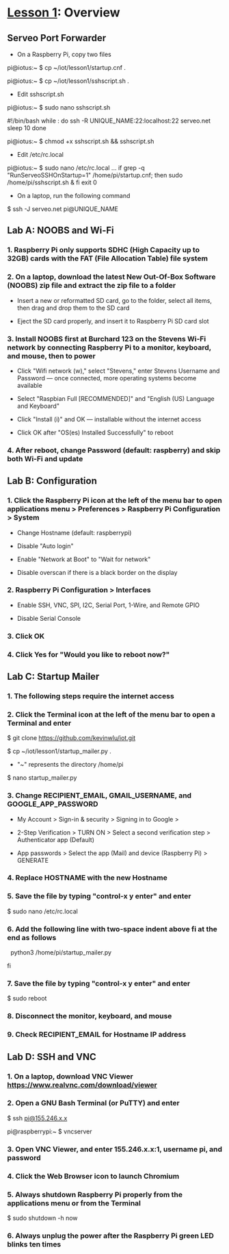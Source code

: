 # <a href="https://goo.gl/4aXo9L">Lesson 1</a>: Overview

## Serveo Port Forwarder

* On a Raspberry Pi, copy two files

pi@iotus:~ $ cp ~/iot/lesson1/startup.cnf .

pi@iotus:~ $ cp ~/iot/lesson1/sshscript.sh .

* Edit sshscript.sh

pi@iotus:~ $ sudo nano sshscript.sh

#!/bin/bash
while :
do
ssh -R UNIQUE_NAME:22:localhost:22 serveo.net
sleep 10
done

pi@iotus:~ $ chmod +x sshscript.sh && sshscript.sh

* Edit /etc/rc.local

pi@iotus:~ $ sudo nano /etc/rc.local
...
if grep -q "RunServeoSSHOnStartup=1" /home/pi/startup.cnf; then
  sudo /home/pi/sshscript.sh & 
fi
exit 0

* On a laptop, run the following command

$ ssh -J serveo.net pi@UNIQUE_NAME

## Lab A: NOOBS and Wi-Fi

### 1. Raspberry Pi only supports SDHC (High Capacity up to 32GB) cards with the FAT (File Allocation Table) file system

### 2. On a laptop, download the latest New Out-Of-Box Software (NOOBS) zip file and extract the zip file to a folder

* Insert a new or reformatted SD card, go to the folder, select all items, then drag and drop them to the SD card

* Eject the SD card properly, and insert it to Raspberry Pi SD card slot

### 3. Install NOOBS first at Burchard 123 on the Stevens Wi-Fi network by connecting Raspberry Pi to a monitor, keyboard, and mouse, then to power

* Click "Wifi network (w)," select "Stevens," enter Stevens Username and Password — once connected, more operating systems become available

* Select "Raspbian Full [RECOMMENDED]" and "English (US) Language and Keyboard"

* Click "Install (i)" and OK — installable without the internet access

* Click OK after "OS(es) Installed Successfully" to reboot

### 4. After reboot, change Password (default: raspberry) and skip both Wi-Fi and update

## Lab B: Configuration

### 1. Click the Raspberry Pi icon at the left of the menu bar to open applications menu > Preferences > Raspberry Pi Configuration > System

* Change Hostname (default: raspberrypi)

* Disable "Auto login" 

* Enable "Network at Boot" to "Wait for network"

* Disable overscan if there is a black border on the display

### 2. Raspberry Pi Configuration > Interfaces

* Enable SSH, VNC, SPI, I2C, Serial Port, 1-Wire, and Remote GPIO

* Disable Serial Console

### 3. Click OK

### 4. Click Yes for "Would you like to reboot now?"

## Lab C: Startup Mailer

### 1. The following steps require the internet access

### 2. Click the Terminal icon at the left of the menu bar to open a Terminal and enter 

$ git clone https://github.com/kevinwlu/iot.git

$ cp ~/iot/lesson1/startup_mailer.py .

* "~" represents the directory /home/pi

$ nano startup_mailer.py

### 3. Change RECIPIENT_EMAIL, GMAIL_USERNAME, and GOOGLE_APP_PASSWORD

* My Account > Sign-in & security > Signing in to Google > 

* 2-Step Verification > TURN ON > Select a second verification step > Authenticator app (Default)

* App passwords > Select the app (Mail) and device (Raspberry Pi) > GENERATE

### 4. Replace HOSTNAME with the new Hostname

### 5. Save the file by typing "control-x y enter" and enter

$ sudo nano /etc/rc.local

### 6. Add the following line with two-space indent above fi at the end as follows

&nbsp;  python3 /home/pi/startup_mailer.py

fi

### 7. Save the file by typing "control-x y enter" and enter

$ sudo reboot

### 8. Disconnect the monitor, keyboard, and mouse

### 9. Check RECIPIENT_EMAIL for Hostname IP address

## Lab D: SSH and VNC

### 1. On a laptop, download VNC Viewer https://www.realvnc.com/download/viewer

### 2. Open a GNU Bash Terminal (or PuTTY) and enter

$ ssh pi@155.246.x.x

pi@raspberrypi:~ $ vncserver

### 3. Open VNC Viewer, and enter 155.246.x.x:1, username pi, and password

### 4. Click the Web Browser icon to launch Chromium

### 5. Always shutdown Raspberry Pi properly from the applications menu or from the Terminal

$ sudo shutdown -h now

### 6. Always unplug the power after the Raspberry Pi green LED blinks ten times
